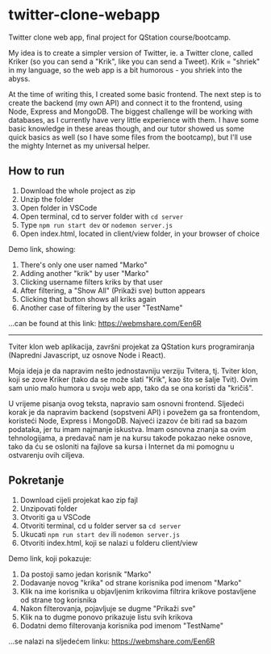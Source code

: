 # twitter-clone-webapp

Twitter clone web app, final project for QStation course/bootcamp.

My idea is to create a simpler version of Twitter, ie. a Twitter clone, called Kriker (so you can send a "Krik", like you can send a Tweet). Krik = "shriek" in my language, so the web app is a bit humorous - you shriek into the abyss.

At the time of writing this, I created some basic frontend. The next step is to create the backend (my own API) and connect it to the frontend, using Node, Express and MongoDB. The biggest challenge will be working with databases, as I currently have very little experience with them. I have some basic knowledge in these areas though, and our tutor showed us some quick basics as well (so I have some files from the bootcamp), but I'll use the mighty Internet as my universal helper.

## How to run

1. Download the whole project as zip
2. Unzip the folder
3. Open folder in VSCode
4. Open terminal, cd to server folder with ``` cd server ```
5. Type ``` npm run start dev ``` or ``` nodemon server.js ```
6. Open index.html, located in client/view folder, in your browser of choice

Demo link, showing:
1. There's only one user named "Marko"
2. Adding another "krik" by user "Marko"
3. Clicking username filters kriks by that user
4. After filtering, a "Show All" (Prikaži sve) button appears
5. Clicking that button shows all kriks again
6. Another case of filtering by the user "TestName"

...can be found at this link: https://webmshare.com/Een6R

---

Tviter klon web aplikacija, završni projekat za QStation kurs programiranja (Napredni Javascript, uz osnove Node i React).

Moja ideja je da napravim nešto jednostavniju verziju Tvitera, tj. Tviter klon, koji se zove Kriker (tako da se može slati "Krik", kao što se šalje Tvit). Ovim sam unio malo humora u svoju web app, tako da se ona koristi da "kričiš".

U vrijeme pisanja ovog teksta, napravio sam osnovni frontend. Sljedeći korak je da napravim backend (sopstveni API) i povežem ga sa frontendom, koristeći Node, Express i MongoDB. Najveći izazov će biti rad sa bazom podataka, jer tu imam najmanje iskustva. Imam osnovna znanja sa ovim tehnologijama, a predavač nam je na kursu takođe pokazao neke osnove, tako da ću se osloniti na fajlove sa kursa i Internet da mi pomognu u ostvarenju ovih ciljeva.

## Pokretanje

1. Download cijeli projekat kao zip fajl
2. Unzipovati folder
3. Otvoriti ga u VSCode
4. Otvoriti terminal, cd u folder server sa ``` cd server ```
5. Ukucati ``` npm run start dev ``` ili ``` nodemon server.js ```
6. Otvoriti index.html, koji se nalazi u folderu client/view

Demo link, koji pokazuje:
1. Da postoji samo jedan korisnik "Marko"
2. Dodavanje novog "krika" od strane korisnika pod imenom "Marko"
3. Klik na ime korisnika u objavljenim krikovima filtrira krikove postavljene od strane tog korisnika
4. Nakon filterovanja, pojavljuje se dugme "Prikaži sve"
5. Klik na to dugme ponovo prikazuje listu svih krikova
6. Dodatni demo filterovanja korisnika pod imenom "TestName"

...se nalazi na sljedećem linku: https://webmshare.com/Een6R
